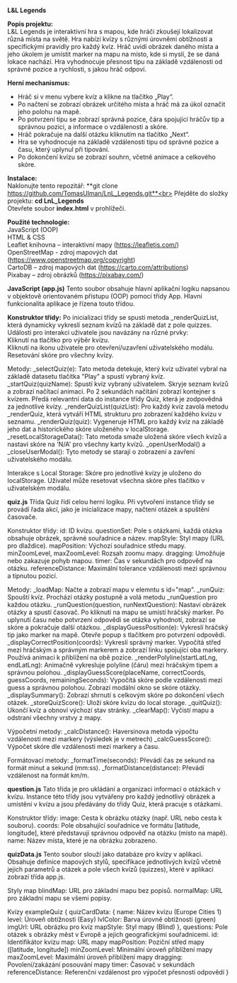 **L&L Legends**

**Popis projektu:** <br>
L&L Legends je interaktivní hra s mapou, kde hráči zkoušejí lokalizovat různá místa na světě. Hra nabízí kvízy s různými úrovněmi obtížnosti a specifickými pravidly pro každý kvíz. Hráč uvidí obrázek daného místa a jeho úkolem je umístit marker na mapu na místo, kde si myslí, že se daná lokace nachází. Hra vyhodnocuje přesnost tipu na základě vzdálenosti od správné pozice a rychlosti, s jakou hráč odpoví.

**Herní mechanismus:** <br>
* Hráč si v menu vybere kvíz a klikne na tlačítko „Play“.<br>
* Po načtení se zobrazí obrázek určitého místa a hráč má za úkol označit jeho polohu na mapě.<br>
* Po potvrzení tipu se zobrazí správná pozice, čára spojující hráčův tip a správnou pozici, a informace o vzdálenosti a skóre.<br>
* Hráč pokračuje na další otázku kliknutím na tlačítko „Next“.<br>
* Hra se vyhodnocuje na základě vzdálenosti tipu od správné pozice a času, který uplynul při tipování.<br>
* Po dokončení kvízu se zobrazí souhrn, včetně animace a celkového skóre.<br>

**Instalace:** <br>
Naklonujte tento repozitář: **git clone https://github.com/TomasUlman/LnL_Legends.git**<br>
Přejděte do složky projektu: **cd LnL_Legends**<br>
Otevřete soubor **index.html** v prohlížeči.<br>

**Použité technologie:** <br>
JavaScript (OOP)<br>
HTML & CSS<br>
Leaflet knihovna – interaktivní mapy (https://leafletjs.com/)<br>
OpenStreetMap - zdroj mapových dat (https://www.openstreetmap.org/copyright)<br>
CartoDB – zdroj mapových dat (https://carto.com/attributions)<br>
Pixabay – zdroj obrázků (https://pixabay.com/)<br>

**JavaScript (app.js)**
Tento soubor obsahuje hlavní aplikační logiku napsanou v objektově orientovaném přístupu (OOP) pomocí třídy App. Hlavní funkcionalita aplikace je řízena touto třídou.

**Konstruktor třídy:**
Po inicializaci třídy se spustí metoda _renderQuizList, která dynamicky vykreslí seznam kvízů na základě dat z pole quizzes.<br>
Události pro interakci uživatele jsou navázány na různé prvky:<br>
Kliknutí na tlačítko pro výběr kvízu.<br>
Kliknutí na ikonu uživatele pro otevření/uzavření uživatelského modálu.<br>
Resetování skóre pro všechny kvízy.<br>

Metody:
_selectQuiz(e): Tato metoda detekuje, který kvíz uživatel vybral na základě datasetu tlačítka "Play" a spustí vybraný kvíz.
_startQuiz(quizName): Spustí kvíz vybraný uživatelem. Skryje seznam kvízů a zobrazí načítací animaci. Po 2 sekundách načítání zobrazí kontejner s kvízem.
Předá relevantní data do instance třídy Quiz, která je zodpovědná za jednotlivé kvízy.
_renderQuizList(quizList): Pro každý kvíz zavolá metodu _renderQuiz, která vytváří HTML strukturu pro zobrazení každého kvízu v seznamu.
_renderQuiz(quiz): Vygeneruje HTML pro každý kvíz na základě jeho dat a historického skóre uloženého v localStorage.
_resetLocalStorageData(): Tato metoda smaže uložená skóre všech kvízů a nastaví skóre na 'N/A' pro všechny karty kvízů.
_openUserModal() a _closeUserModal(): Tyto metody se starají o zobrazení a zavření uživatelského modálu.

Interakce s Local Storage:
Skóre pro jednotlivé kvízy je uloženo do localStorage. Uživatel může resetovat všechna skóre přes tlačítko v uživatelském modálu.

**quiz.js**
Třída Quiz řídí celou herní logiku. Při vytvoření instance třídy se provádí řada akcí, jako je inicializace mapy, načtení otázek a spuštění časovače.

Konstruktor třídy:
id: ID kvízu.
questionSet: Pole s otázkami, každá otázka obsahuje obrázek, správné souřadnice a název.
mapStyle: Styl mapy (URL pro dlaždice).
mapPosition: Výchozí souřadnice středu mapy.
minZoomLevel, maxZoomLevel: Rozsah zoomu mapy.
dragging: Umožňuje nebo zakazuje pohyb mapou.
timer: Čas v sekundách pro odpověď na otázku.
referenceDistance: Maximální tolerance vzdálenosti mezi správnou a tipnutou pozicí.

Metody: 
_loadMap: Načte a zobrazí mapu v elemntu s id="map".
_runQuiz: Spouští kvíz. Prochází otázky postupně a volá metodu _runQuestion pro každou otázku.
_runQuestion(question, runNextQuestion): Nastaví obrázek otázky a spustí časovač. Po kliknutí na mapu se umístí hráčský marker. Po uplynutí času nebo potvrzení odpovědi se otázka vyhodnotí, zobrazí se skóre a pokračuje další otázkou.
_displayGuessPosition(e): Vykreslí hráčský tip jako marker na mapě. Otevře popup s tlačítkem pro potvrzení odpovědi.
_displayCorrectPosition(coords): Vykreslí správný marker. Vypočítá střed mezi hráčským a správným markerem a zobrazí linku spojující oba markery. Používá animaci k přiblížení na obě pozice.
_renderPolyline(startLatLng, endLatLng): Animačně vykresluje polyline (čáru) mezi hráčským tipem a správnou polohou.
_displayGuessScore(placeName, correctCoords, guessCoords, remainingSeconds): Vypočítá skóre podle vzdálenosti mezi guess a správnou polohou. Zobrazí modální okno se skóre otázky.
_displaySummary(): Zobrazí shrnutí s celkovým skóre po dokončení všech otázek.
_storeQuizScore(): Uloží skóre kvízu do local storage. 
_quitQuiz(): Ukončí kvíz a obnoví výchozí stav stránky.
_clearMap(): Vyčistí mapu a odstraní všechny vrstvy z mapy.

Výpočetní metody: 
_calcDistance(): Haversinova metoda výpočtu vzdálenosti mezi markery (výsledek je v metrech)
_calcGuessScore(): Výpočet skóre dle vzdálenosti mezi markery a času. 

Formátovací metody:
_formatTime(seconds): Převádí čas ze sekund na formát minut a sekund (mm:ss).
_formatDistance(distance): Převádí vzdálenost na formát km/m.

**question.js**
Tato třída je pro ukládání a organizaci informací o otázkách v kvízu. Instance této třídy jsou vytvářeny pro každý jednotlivý obrázek a umístění v kvízu a jsou předávány do třídy Quiz, která pracuje s otázkami.

Konstruktor třídy:
image: Cesta k obrázku otázky (např. URL nebo cesta k souboru).
coords: Pole obsahující souřadnice ve formátu [latitude, longitude], které představují správnou odpověď na otázku (místo na mapě).
name: Název místa, které je na obrázku zobrazeno. 

**quizData.js**
Tento soubor slouží jako databáze pro kvízy v aplikaci. Obsahuje definice mapových stylů, specifikace jednotlivých kvízů včetně jejich parametrů a otázek a pole všech kvízů (quizzes), které v aplikaci zobrazí třída app.js.

Styly map
blindMap: URL pro základní mapu bez popisů.
normalMap: URL pro základní mapu se všemi popisy.

Kvízy
exampleQuiz {
  quizCardData: {
    name: Název kvízu (Europe Cities 1)
    level: Úroveň obtížnosti (Easy)
    lvlColor: Barva úrovně obtížnosti (green)
    imgUrl: URL obrázku pro kvíz
    mapStyle: Styl mapy (Blind)
},
  questions: Pole otázek s obrázky měst v Evropě a jejich geografickými souřadnicemi.
  id: Identifikátor kvízu
  map: URL mapy
  mapPosition: Poziční střed mapy ([latitude, longitude])
  minZoomLevel: Minimální úroveň přiblížení mapy
  maxZoomLevel: Maximální úroveň přiblížení mapy
  dragging: Povolení/zakázání posouvání mapy
  timer: Časovač v sekundách
  referenceDistance: Referenční vzdálenost pro výpočet přesnosti odpovědí
}
